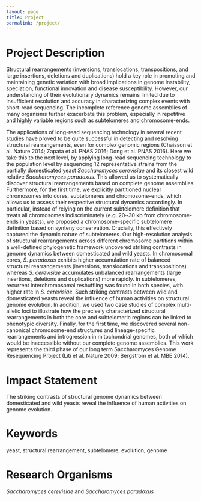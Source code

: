 ```yaml
---
layout: page
title: Project
permalink: /project/
---
```


# Project Description

Structural rearrangements (inversions, translocations, transpositions, and large insertions, deletions and duplications) hold a key role in promoting and maintaining genetic variation with broad implications in genome instability, speciation, functional innovation and disease susceptibility. However, our understanding of their evolutionary dynamics remains limited due to insufficient resolution and accuracy in characterizing complex events with short-read sequencing. The incomplete reference genome assemblies of many organisms further exacerbate this problem, especially in repetitive and highly variable regions such as subtelomeres and chromosome-ends.


The applications of long-read sequencing technology in several recent studies have proved to be quite successful in detecting and resolving structural rearrangements, even for complex genomic regions (Chaisson et al. Nature 2014; Zapata et al. PNAS 2016; Dong et al. PNAS 2016). Here we take this to the next level, by applying long-read sequencing technology to the population level by sequencing 12 representative strains from the partially domesticated yeast *Saccharomyces cerevisiae* and its closest wild relative *Saccharomyces paradoxus*. This allowed us to systematically discover structural rearrangements based on complete genome assemblies. Furthermore, for the first time, we explicitly partitioned nuclear chromosomes into cores, subtelomeres and chromosome-ends, which allows us to assess their respective structural dynamics accordingly. In particular, instead of relying on the current subtelomere definition that treats all chromosomes indiscriminately (e.g. 20~30 kb from chromosome-ends in yeasts), we proposed a chromosome-specific subtelomere definition based on synteny conservation. Crucially, this effectively captured the dynamic nature of subtelomeres. Our high-resolution analysis of structural rearrangements across different chromosome partitions within a well-defined phylogenetic framework uncovered striking contrasts in genome dynamics between domesticated and wild yeasts. In chromosomal cores, *S. paradoxus* exhibits higher accumulation rate of balanced structural rearrangements (inversions, translocations and transpositions) whereas *S. cerevisiae* accumulates unbalanced rearrangements (large insertions, deletions and duplications) more rapidly. In subtelomeres, recurrent interchromosomal reshuffling was found in both species, with higher rate in *S. cerevisiae*. Such striking contrasts between wild and domesticated yeasts reveal the influence of human activities on structural genome evolution. In addition, we used two case studies of complex multi-allelic loci to illustrate how the precisely characterized structural rearrangements in both the core and subtelomeric regions can be linked to phenotypic diversity. Finally, for the first time, we discovered several non-canonical chromosome-end structures and lineage-specific rearrangements and introgression in mitochondrial genomes, both of which would be inaccessible without our complete genome assemblies. This work represents the third phase of our long term Saccharomyces Genome Resequencing Project (Liti et al. Nature 2009; Bergstrom et al. MBE 2014). 


# Impact Statement
The striking contrasts of structural genome dynamics between domesticated and wild yeasts reveal the influence of human activities on genome evolution.

# Keywords
yeast, structural rearrangement, subtelomere, evolution, genome

# Research Organisms
*Saccharomyces cerevisiae* and *Saccharomyces paradoxus*

